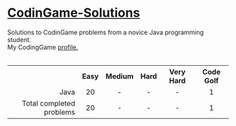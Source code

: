 <h1><a href="https://www.codingame.com">CodinGame-Solutions</a></h1>
Solutions to CodinGame problems from a novice Java programming student.</br>
My CodingGame <a href="https://www.codingame.com/profile/abeacb08bc3c6e3a0c796a19230b5b704348875">profile.</a></br>
</br>
<table>
  <tr align="center">
    <th></th>
    <th>Easy</th>
    <th>Medium</th>
    <th>Hard</th>
    <th>Very Hard</th>
    <th>Code Golf</th>
  </tr>
  <tr>
    <td align="right">Java</td>
    <td align="center">20</td>
    <td align="center">-</td>
    <td align="center">-</td>
    <td align="center">-</td>
    <td align="center">1</td>
  </tr>
  <tr>
    <td align="right">Total completed problems</td>
    <td align="center">20</td>
    <td align="center">-</td>
    <td align="center">-</td>
    <td align="center">-</td>
    <td align="center">1</td>
  </tr>
</table>
